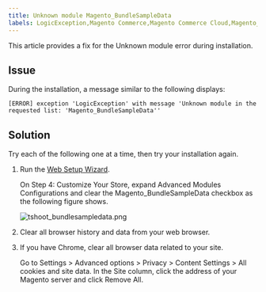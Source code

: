 ```yaml
---
title: Unknown module Magento_BundleSampleData
labels: LogicException,Magento Commerce,Magento Commerce Cloud,Magento_BundleSampleData,error,how to,module,unknown
---
```


This article provides a fix for the Unknown module error during installation.

## Issue

During the installation, a message similar to the following displays:

<pre><code class="language-text">[ERROR] exception 'LogicException' with message 'Unknown module in the requested list: 'Magento_BundleSampleData''</code></pre>

## Solution

Try each of the following one at a time, then try your installation again.

1. Run the [Web Setup Wizard](https://devdocs.magento.com/guides/v2.3/install-gde/install/web/install-web.html).
    
    
    
    On Step 4: Customize Your Store, expand Advanced Modules Configurations and clear the Magento\_BundleSampleData checkbox as the following figure shows.
    
    
    
    ![tshoot_bundlesampledata.png](https://support.magento.com/hc/article_attachments/360039762491/tshoot_bundlesampledata.png)
    
    
1. Clear all browser history and data from your web browser.
1. If you have Chrome, clear all browser data related to your site.
    
    
    
    Go to Settings > Advanced options > Privacy > Content Settings > All cookies and site data. In the Site column, click the address of your Magento server and click Remove All.
    
    